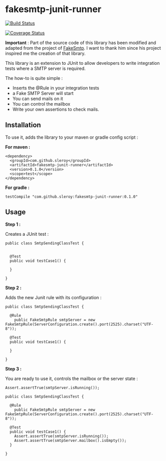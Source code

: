 # fakesmtp-junit-runner

[![Build Status](https://travis-ci.org/sleroy/fakesmtp-junit-runner.svg?branch=master)](https://travis-ci.org/sleroy/fakesmtp-junit-runner)

[![Coverage Status](https://coveralls.io/repos/sleroy/fakesmtp-junit-runner/badge.svg?branch=master&service=github)](https://coveralls.io/github/sleroy/fakesmtp-junit-runner?branch=master)

**Important** : Part of the source code of this library has been modified and adapted from the project of [FakeSmtp](https://github.com/Nilhcem/FakeSMTP). I want to thank him since his project inspired me the creation of that library.

This library is an extension to JUnit to allow developers to write integration tests where a SMTP server is required.

The how-to is quite simple :

* Inserts the @Rule in your integration tests
* a Fake SMTP Server will start
* You can send mails on it
* You can control the mailbox 
* Write your own assertions to check mails.

## Installation

To use it, adds the library to your maven or gradle config script :

**For maven :**

```
<dependency>
  <groupId>com.github.sleroy</groupId>
  <artifactId>fakesmtp-junit-runner</artifactId>
  <version>0.1.0</version>
  <scope>test</scope>
</dependency>
```

**For gradle :**

```
testCompile "com.github.sleroy:fakesmtp-junit-runner:0.1.0"
```

## Usage

**Step 1 :**

Creates a JUnit test :

```
public class SmtpSendingClassTest {


  @Test
  public void testCase1() {

  }

}
```

**Step 2 :**

Adds the new Junit rule with its configuration :

```
public class SmtpSendingClassTest {

  @Rule
	public FakeSmtpRule smtpServer = new FakeSmtpRule(ServerConfiguration.create().port(2525).charset("UTF-8"));

  @Test
  public void testCase1() {

  }

}
```

**Step 3 :**

You are ready to use it, controls the mailbox or the server state :

```
Assert.assertTrue(smtpServer.isRunning());
```

```
public class SmtpSendingClassTest {

  @Rule
	public FakeSmtpRule smtpServer = new FakeSmtpRule(ServerConfiguration.create().port(2525).charset("UTF-8"));

  @Test
  public void testCase1() {
    Assert.assertTrue(smtpServer.isRunning());
    Assert.assertTrue(smtpServer.mailbox().isEmpty());
  }

}
```

